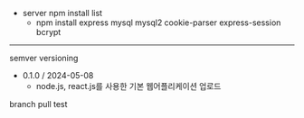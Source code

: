* server npm install list
  - npm install express mysql mysql2 cookie-parser express-session bcrypt


* * *
semver versioning

* 0.1.0 / 2024-05-08
  - node.js, react.js를 사용한 기본 웹어플리케이션 업로드

branch pull test